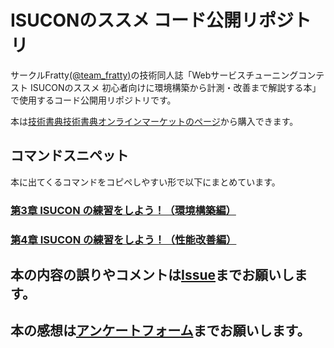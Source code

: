 # ISUCONのススメ コード公開リポジトリ
サークルFratty[(@team_fratty)](https://twitter.com/team_fratty)の技術同人誌「Webサービスチューニングコンテスト ISUCONのススメ 初心者向けに環境構築から計測・改善まで解説する本」で使用するコード公開用リポジトリです。

本は[技術書典技術書典オンラインマーケットのページ](https://techbookfest.org/product/4915388672376832)から購入できます。

## コマンドスニペット
本に出てくるコマンドをコピペしやすい形で以下にまとめています。

### [第3章 ISUCON の練習をしよう！（環境構築編）](snippet/ch03.md)
### [第4章 ISUCON の練習をしよう！（性能改善編）](snippet/ch04.md)


## 本の内容の誤りやコメントは[Issue](https://github.com/team-fratty/tbf9code/issues/new)までお願いします。

## 本の感想は[アンケートフォーム](https://forms.gle/evErumGKBPowvBFE7)までお願いします。
